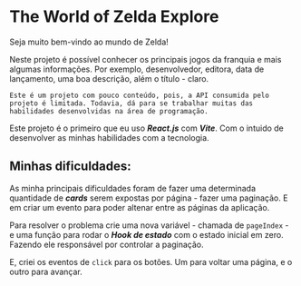 # The World of Zelda Explore

Seja muito bem-vindo ao mundo de Zelda!

Neste projeto é possível conhecer os principais jogos da franquia e mais algumas informações. Por exemplo, desenvolvedor, editora, data de lançamento, uma boa descrição, além o título - claro.

`
Este é um projeto com pouco conteúdo, pois, a API consumida pelo projeto é limitada. Todavia, dá para se trabalhar muitas das habilidades desenvolvidas na área de programação.
`

Este projeto é o primeiro que eu uso <i><b>React.js</b></i> com <i><b>Vite</b></i>. Com o intuido de desenvolver as minhas habilidades com a tecnologia.

## Minhas dificuldades:

As minha principais dificuldades foram de fazer uma determinada quantidade de <i><b>cards</b></i> serem expostas por página - fazer uma paginação. E em criar um evento para poder altenar entre as páginas da aplicação.

Para resolver o problema crie uma nova variável - chamada de `pageIndex` - e uma função para rodar o <i><b>Hook de estado</b></i> com o estado inicial em zero. Fazendo ele responsável por controlar a paginação.

E, criei os eventos de `click` para os botões. Um para voltar uma página, e o outro para avançar.

<br><br>

<img src="./src/imgs/zelda.gif" alt="" />